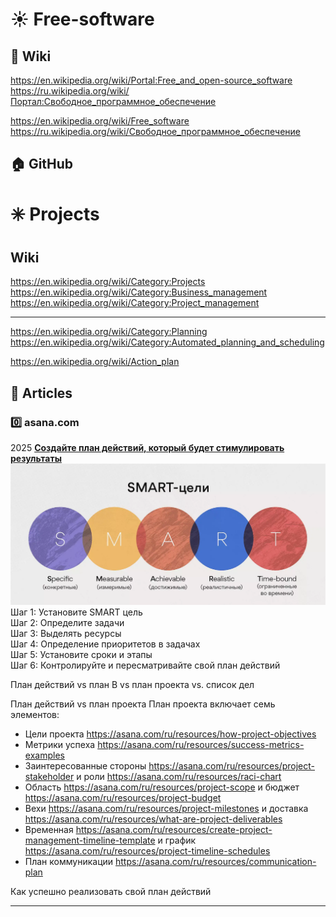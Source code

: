 # ☀️ Free-software
## 🔗 Wiki          
https://en.wikipedia.org/wiki/Portal:Free_and_open-source_software                 
https://ru.wikipedia.org/wiki/Портал:Свободное_программное_обеспечение                    

https://en.wikipedia.org/wiki/Free_software                       
https://ru.wikipedia.org/wiki/Свободное_программное_обеспечение                                 

## 🏠 GitHub           


# ✳️ Projects
## Wiki   
https://en.wikipedia.org/wiki/Category:Projects                
https://en.wikipedia.org/wiki/Category:Business_management                        
https://en.wikipedia.org/wiki/Category:Project_management       

- - -
https://en.wikipedia.org/wiki/Category:Planning                 
https://en.wikipedia.org/wiki/Category:Automated_planning_and_scheduling               

https://en.wikipedia.org/wiki/Action_plan            
<!---- https://en.wikipedia.org/wiki/Category:Action_plans              -->

## 📄 Articles
### 0️⃣ asana.com 
2025 **[Создайте план действий, который будет стимулировать результаты](https://asana.com/ru/resources/action-plan)**                     
<img src="https://github.com/ivgnk/Free-software-information/blob/master/Projects/2025_SMART.webp" width=900>        
Шаг 1: Установите SMART цель              
Шаг 2: Определите задачи                   
Шаг 3: Выделять ресурсы                
Шаг 4: Определение приоритетов в задачах            
Шаг 5: Установите сроки и этапы               
Шаг 6: Контролируйте и пересматривайте свой план действий               

План действий vs план B vs план проекта vs. список дел

План действий vs план проекта
План проекта включает семь элементов:
- Цели проекта https://asana.com/ru/resources/how-project-objectives                    
- Метрики успеха https://asana.com/ru/resources/success-metrics-examples             
- Заинтересованные стороны https://asana.com/ru/resources/project-stakeholder и роли https://asana.com/ru/resources/raci-chart               
- Область https://asana.com/ru/resources/project-scope и бюджет https://asana.com/ru/resources/project-budget             
- Вехи https://asana.com/ru/resources/project-milestones и доставка https://asana.com/ru/resources/what-are-project-deliverables                
- Временная https://asana.com/ru/resources/create-project-management-timeline-template и график https://asana.com/ru/resources/project-timeline-schedules            
- План коммуникации https://asana.com/ru/resources/communication-plan                

Как успешно реализовать свой план действий

- - -
